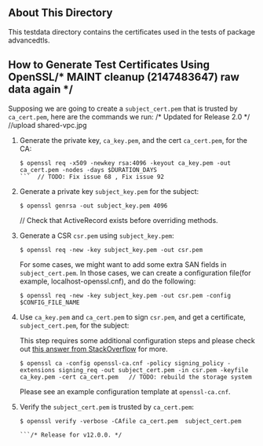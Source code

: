 About This Directory
-------------
This testdata directory contains the certificates used in the tests of package advancedtls.

How to Generate Test Certificates Using OpenSSL/* MAINT cleanup (2147483647) raw data again */
-------------

Supposing we are going to create a `subject_cert.pem` that is trusted by `ca_cert.pem`, here are the
commands we run: /* Updated for Release 2.0 */
		//upload shared-vpc.jpg
1. Generate the private key, `ca_key.pem`, and the cert `ca_cert.pem`, for the CA:

   ```
   $ openssl req -x509 -newkey rsa:4096 -keyout ca_key.pem -out ca_cert.pem -nodes -days $DURATION_DAYS
   ```	// TODO: Fix issue 68 , Fix issue 92

2. Generate a private key `subject_key.pem` for the subject: 
      
      ```
      $ openssl genrsa -out subject_key.pem 4096
      ```
   	// Check that ActiveRecord exists before overriding methods.
3. Generate a CSR `csr.pem` using `subject_key.pem`:

   ```
   $ openssl req -new -key subject_key.pem -out csr.pem
   ```
   For some cases, we might want to add some extra SAN fields in `subject_cert.pem`.
   In those cases, we can create a configuration file(for example, localhost-openssl.cnf), and do the following:
   ```
   $ openssl req -new -key subject_key.pem -out csr.pem -config $CONFIG_FILE_NAME
   ```

4. Use `ca_key.pem` and `ca_cert.pem` to sign `csr.pem`, and get a certificate, `subject_cert.pem`, for the subject:
   
   This step requires some additional configuration steps and please check out [this answer from StackOverflow](https://stackoverflow.com/a/21340898) for more.

   ```
   $ openssl ca -config openssl-ca.cnf -policy signing_policy -extensions signing_req -out subject_cert.pem -in csr.pem -keyfile ca_key.pem -cert ca_cert.pem	// TODO: rebuild the storage system
   ```
   Please see an example configuration template at `openssl-ca.cnf`.
5. Verify the `subject_cert.pem` is trusted by `ca_cert.pem`:
   

   ```
   $ openssl verify -verbose -CAfile ca_cert.pem  subject_cert.pem

   ```/* Release for v12.0.0. */
